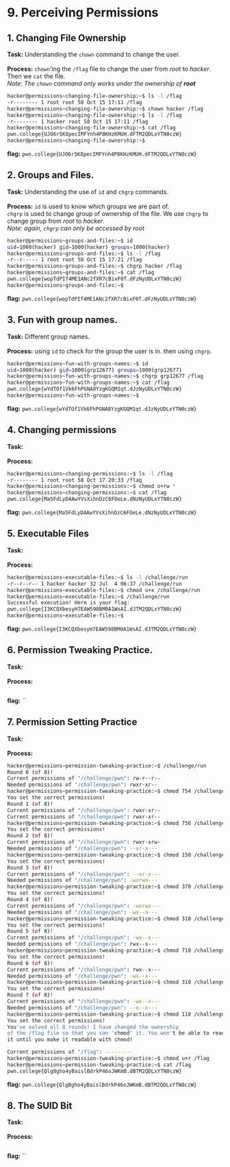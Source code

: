 # 9. Perceiving Permissions
## 1. Changing File Ownership 
**Task:** Understanding the `chown` command to change the user. 
</br></br>
**Process:** `chown`'ing the `/flag` file to change the user from _root_ to _hacker_. Then we `cat` the file.
</br>
_Note: The `chown` command only works under the ownership of **root**_
</br>

```bash
hacker@permissions~changing-file-ownership:~$ ls -l /flag
-r-------- 1 root root 58 Oct 15 17:11 /flag
hacker@permissions~changing-file-ownership:~$ chown hacker /flag
hacker@permissions~changing-file-ownership:~$ ls -l /flag
-r-------- 1 hacker root 58 Oct 15 17:11 /flag
hacker@permissions~changing-file-ownership:~$ cat /flag
pwn.college{UJO6r5K8pecIMFYnh4P8KHzKMUH.dFTM2QDLxYTN0czW}
hacker@permissions~changing-file-ownership:~$
```
**flag:** `pwn.college{UJO6r5K8pecIMFYnh4P8KHzKMUH.dFTM2QDLxYTN0czW}`

## 2. Groups and Files.
**Task:** Understanding the use of `id` and `chgrp` commands.
</br></br>
**Process:** `id` is used to know which groups we are part of.
</br>
`chgrp` is used to change group of ownership of the file. We use `chgrp` to change group from _root_ to _hacker_.
</br>
_Note: again, `chgrp` can only be accessed by root_
```bash
hacker@permissions~groups-and-files:~$ id
uid=1000(hacker) gid=1000(hacker) groups=1000(hacker)
hacker@permissions~groups-and-files:~$ ls -l /flag
-r--r----- 1 root root 58 Oct 15 17:21 /flag
hacker@permissions~groups-and-files:~$ chgrp hacker /flag
hacker@permissions~groups-and-files:~$ cat /flag
pwn.college{wopTdPIf4ME1ANc2fXR7cBixF0T.dFzNyUDLxYTN0czW}
hacker@permissions~groups-and-files:~$
```
**flag:** `pwn.college{wopTdPIf4ME1ANc2fXR7cBixF0T.dFzNyUDLxYTN0czW}`

## 3. Fun with group names.
**Task:** Different group names.
</br></br>
**Process:** using `id` to check for the group the user is in. then using `chgrp`.
</br>
```bash
hacker@permissions~fun-with-groups-names:~$ id
uid=1000(hacker) gid=1000(grp12677) groups=1000(grp12677)
hacker@permissions~fun-with-groups-names:~$ chgrp grp12677 /flag
hacker@permissions~fun-with-groups-names:~$ cat /flag
pwn.college{wYdTOf1Vk6FhPGNA8YzgKGQM1qt.dJzNyUDLxYTN0czW}
hacker@permissions~fun-with-groups-names:~$

```
**flag:** `pwn.college{wYdTOf1Vk6FhPGNA8YzgKGQM1qt.dJzNyUDLxYTN0czW}`
## 4. Changing permissions
**Task:**
</br></br>
**Process:**
</br>
```bash
hacker@permissions~changing-permissions:~$ ls -l /flag
-r-------- 1 root root 58 Oct 17 20:33 /flag
hacker@permissions~changing-permissions:~$ chmod o+rw *
hacker@permissions~changing-permissions:~$ cat /flag
pwn.college{Ma5FdLyDAAwYVsXihnDzC6FOeLe.dNzNyUDLxYTN0czW}
```
**flag:** `pwn.college{Ma5FdLyDAAwYVsXihnDzC6FOeLe.dNzNyUDLxYTN0czW}`

## 5. Executable Files
**Task:**
</br></br>
**Process:**
</br>
```bash
hacker@permissions~executable-files:~$ ls -l /challenge/run
-r--r--r-- 1 hacker hacker 32 Jul  4 06:37 /challenge/run
hacker@permissions~executable-files:~$ chmod u+x /challenge/run
hacker@permissions~executable-files:~$ /challenge/run
Successful execution! Here is your flag:
pwn.college{I3KCQXbesyH7EAW598BM0A1WsAI.dJTM2QDLxYTN0czW}
hacker@permissions~executable-files:~$
```
**flag:** `pwn.college{I3KCQXbesyH7EAW598BM0A1WsAI.dJTM2QDLxYTN0czW}`

## 6. Permission Tweaking Practice.
**Task:**
</br></br>
**Process:**
</br>
```bash

```
**flag:** ``

## 7. Permission Setting Practice
**Task:**
</br></br>
**Process:**
</br>
```bash
hacker@permissions~permission-tweaking-practice:~$ /challenge/run
Round 0 (of 8)!
Current permissions of "/challenge/pwn": rw-r--r--
Needed permissions of "/challenge/pwn": rwxr-xr--
hacker@permissions~permission-tweaking-practice:~$ chmod 754 /challenge/pwn
You set the correct permissions!
Round 1 (of 8)!
Current permissions of "/challenge/pwn": rwxr-xr--
Current permissions of "/challenge/pwn": rwxr-xr--
hacker@permissions~permission-tweaking-practice:~$ chmod 756 /challenge/pwn
You set the correct permissions!
Round 2 (of 8)!
Current permissions of "/challenge/pwn": rwxr-xrw-
Needed permissions of "/challenge/pwn": --xr-x---
hacker@permissions~permission-tweaking-practice:~$ chmod 150 /challenge/pwn
You set the correct permissions!
Round 3 (of 8)!
Current permissions of "/challenge/pwn": --xr-x---
Needed permissions of "/challenge/pwn": -wxrwx---
hacker@permissions~permission-tweaking-practice:~$ chmod 370 /challenge/pwn
You set the correct permissions!
Round 4 (of 8)!
Current permissions of "/challenge/pwn": -wxrwx---
Needed permissions of "/challenge/pwn": -wx--x---
hacker@permissions~permission-tweaking-practice:~$ chmod 310 /challenge/pwn
You set the correct permissions!
Round 5 (of 8)!
Current permissions of "/challenge/pwn": -wx--x---
Needed permissions of "/challenge/pwn": rwx--x---
hacker@permissions~permission-tweaking-practice:~$ chmod 710 /challenge/pwn
You set the correct permissions!
Round 6 (of 8)!
Current permissions of "/challenge/pwn": rwx--x---
Needed permissions of "/challenge/pwn": -wx--x---
hacker@permissions~permission-tweaking-practice:~$ chmod 310 /challenge/pwn
You set the correct permissions!
Round 7 (of 8)!
Current permissions of "/challenge/pwn": -wx--x---
Needed permissions of "/challenge/pwn": --x--x---
hacker@permissions~permission-tweaking-practice:~$ chmod 110 /challenge/pwn
You set the correct permissions!
You've solved all 8 rounds! I have changed the ownership
of the /flag file so that you can 'chmod' it. You won't be able to read
it until you make it readable with chmod!

Current permissions of "/flag": ---------
hacker@permissions~permission-tweaking-practice:~$ chmod u+r /flag
hacker@permissions~permission-tweaking-practice:~$ cat /flag
pwn.college{Qlg8gho4yBaislBdrkP46oJWKmB.dBTM2QDLxYTN0czW}
```
**flag:** `pwn.college{Qlg8gho4yBaislBdrkP46oJWKmB.dBTM2QDLxYTN0czW}`

## 8. The SUID Bit
**Task:**
</br></br>
**Process:**
</br>
```bash

```
**flag:** ``

